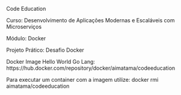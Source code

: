 <p>Code Education</p>
<p>Curso: Desenvolvimento de Aplicações Modernas e Escaláveis com Microserviços</p>
<p>Módulo: Docker</p>
<p>Projeto Prático: Desafio Docker</p>
<p>Docker Image Hello World Go Lang: https://hub.docker.com/repository/docker/aimatama/codeeducation</p>
<p>Para executar um container com a imagem utilize: docker rmi aimatama/codeeducation</p>
